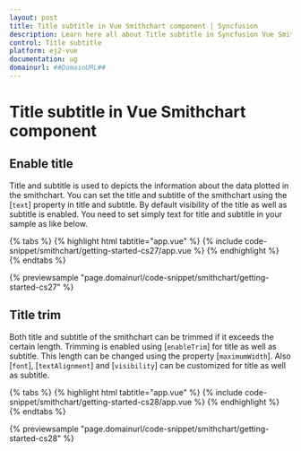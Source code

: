 ```yaml
---
layout: post
title: Title subtitle in Vue Smithchart component | Syncfusion
description: Learn here all about Title subtitle in Syncfusion Vue Smithchart component of Syncfusion Essential JS 2 and more.
control: Title subtitle 
platform: ej2-vue
documentation: ug
domainurl: ##DomainURL##
---
```


# Title subtitle in Vue Smithchart component

## Enable title

Title and subtitle is used to depicts the information about the data plotted in the smithchart. You can set the title and subtitle of the smithchart using the [`text`] property in title and subtitle. By default visibility of the title as well as subtitle is enabled. You need to set simply text for title and subtitle in your sample as like below.

{% tabs %}
{% highlight html tabtitle="app.vue" %}
{% include code-snippet/smithchart/getting-started-cs27/app.vue %}
{% endhighlight %}
{% endtabs %}
        
{% previewsample "page.domainurl/code-snippet/smithchart/getting-started-cs27" %}

## Title trim

Both title and subtitle of the smithchart can be trimmed if it exceeds the certain length. Trimming is enabled using [`enableTrim`] for title as well as subtitle. This length can be changed using the property [`maximumWidth`]. Also [`font`], [`textAlignment`] and [`visibility`] can be customized for title as well as subtitle.

{% tabs %}
{% highlight html tabtitle="app.vue" %}
{% include code-snippet/smithchart/getting-started-cs28/app.vue %}
{% endhighlight %}
{% endtabs %}
        
{% previewsample "page.domainurl/code-snippet/smithchart/getting-started-cs28" %}